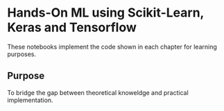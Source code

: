 # Hands-On ML using Scikit-Learn, Keras and Tensorflow
These notebooks implement the code shown in each chapter for learning purposes.

## Purpose
To bridge the gap between theoretical knoweldge and practical implementation.
